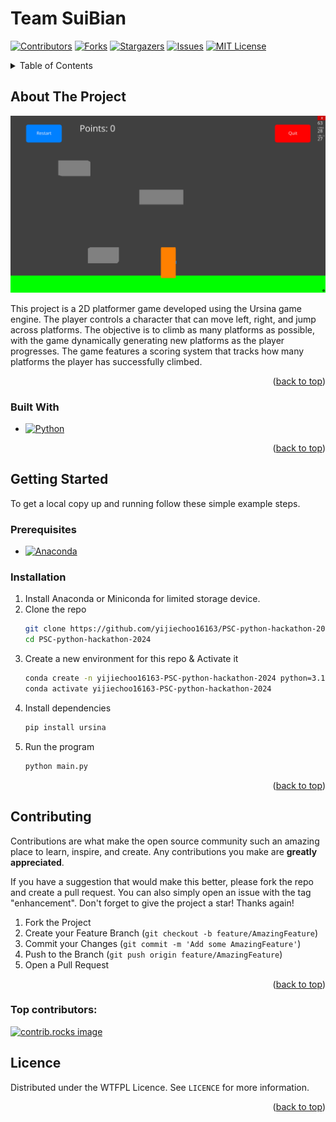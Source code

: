# Team SuiBian
<!-- Improved compatibility of back to top link: See: https://github.com/othneildrew/Best-README-Template/pull/73 -->
<a id="readme-top"></a>
<!--
*** Thanks for checking out the Best-README-Template. If you have a suggestion
*** that would make this better, please fork the repo and create a pull request
*** or simply open an issue with the tag "enhancement".
*** Don't forget to give the project a star!
*** Thanks again! Now go create something AMAZING! :D
-->



<!-- PROJECT SHIELDS -->
<!--
*** I'm using markdown "reference style" links for readability.
*** Reference links are enclosed in brackets [ ] instead of parentheses ( ).
*** See the bottom of this document for the declaration of the reference variables
*** for contributors-url, forks-url, etc. This is an optional, concise syntax you may use.
*** https://www.markdownguide.org/basic-syntax/#reference-style-links
-->
[![Contributors][contributors-shield]][contributors-url]
[![Forks][forks-shield]][forks-url]
[![Stargazers][stars-shield]][stars-url]
[![Issues][issues-shield]][issues-url]
[![MIT License][license-shield]][license-url]

<!-- TABLE OF CONTENTS -->
<details>
  <summary>Table of Contents</summary>
  <ol>
    <li>
      <a href="#about-the-project">About The Project</a>
      <ul>
        <li><a href="#built-with">Built With</a></li>
      </ul>
    </li>
    <li>
      <a href="#getting-started">Getting Started</a>
      <ul>
        <li><a href="#prerequisites">Prerequisites</a></li>
        <li><a href="#installation">Installation</a></li>
      </ul>
    </li>
    <li><a href="#contributing">Contributing</a></li>
    <li><a href="#licence">Licence</a></li>
    <li><a href="#acknowledgments">Acknowledgments</a></li>
  </ol>
</details>



<!-- ABOUT THE PROJECT -->
## About The Project

![Main Screen Shot](/img/game.png)

This project is a 2D platformer game developed using the Ursina game engine. The player controls a character that can move left, right, and jump across platforms. The objective is to climb as many platforms as possible, with the game dynamically generating new platforms as the player progresses. The game features a scoring system that tracks how many platforms the player has successfully climbed.

<p align="right">(<a href="#readme-top">back to top</a>)</p>



### Built With


* [![Python][Python]][Python-url]

<p align="right">(<a href="#readme-top">back to top</a>)</p>



<!-- GETTING STARTED -->
## Getting Started

To get a local copy up and running follow these simple example steps.

### Prerequisites

* [![Anaconda][Anaconda]][Anaconda-url]

### Installation

1. Install Anaconda or Miniconda for limited storage device. 
2. Clone the repo
   ```sh
   git clone https://github.com/yijiechoo16163/PSC-python-hackathon-2024
   cd PSC-python-hackathon-2024
   ```
3. Create a new environment for this repo & Activate it
   ```sh
   conda create -n yijiechoo16163-PSC-python-hackathon-2024 python=3.12
   conda activate yijiechoo16163-PSC-python-hackathon-2024
   ```
4. Install dependencies
   ```sh
   pip install ursina
   ```
4. Run the program
   ```sh
   python main.py
   ```

<p align="right">(<a href="#readme-top">back to top</a>)</p>


<!-- CONTRIBUTING -->
## Contributing

Contributions are what make the open source community such an amazing place to learn, inspire, and create. Any contributions you make are **greatly appreciated**.

If you have a suggestion that would make this better, please fork the repo and create a pull request. You can also simply open an issue with the tag "enhancement".
Don't forget to give the project a star! Thanks again!

1. Fork the Project
2. Create your Feature Branch (`git checkout -b feature/AmazingFeature`)
3. Commit your Changes (`git commit -m 'Add some AmazingFeature'`)
4. Push to the Branch (`git push origin feature/AmazingFeature`)
5. Open a Pull Request

<p align="right">(<a href="#readme-top">back to top</a>)</p>

### Top contributors:

<a href="https://github.com/yijiechoo16163/PSC-python-hackathon-2024/graphs/contributors">
  <img src="https://contrib.rocks/image?repo=yijiechoo16163/PSC-python-hackathon-2024" alt="contrib.rocks image" />
</a>



<!-- LICENCE -->
## Licence

Distributed under the WTFPL Licence. See `LICENCE` for more information.

<p align="right">(<a href="#readme-top">back to top</a>)</p>


<!-- MARKDOWN LINKS & IMAGES -->
<!-- https://www.markdownguide.org/basic-syntax/#reference-style-links -->
[contributors-shield]: https://img.shields.io/github/contributors/yijiechoo16163/PSC-python-hackathon-2024.svg?style=for-the-badge
[contributors-url]: https://github.com/yijiechoo16163/PSC-python-hackathon-2024/graphs/contributors
[forks-shield]: https://img.shields.io/github/forks/yijiechoo16163/PSC-python-hackathon-2024.svg?style=for-the-badge
[forks-url]: https://github.com/yijiechoo16163/PSC-python-hackathon-2024/network/members
[stars-shield]: https://img.shields.io/github/stars/yijiechoo16163/PSC-python-hackathon-2024.svg?style=for-the-badge
[stars-url]: https://github.com/yijiechoo16163/PSC-python-hackathon-2024/stargazers
[issues-shield]: https://img.shields.io/github/issues/yijiechoo16163/PSC-python-hackathon-2024.svg?style=for-the-badge
[issues-url]: https://github.com/yijiechoo16163/PSC-python-hackathon-2024/issues
[license-shield]: https://img.shields.io/github/license/yijiechoo16163/PSC-python-hackathon-2024.svg?style=for-the-badge
[license-url]: https://github.com/yijiechoo16163/PSC-python-hackathon-2024/blob/master/LICENSE.txt
[Python]: https://img.shields.io/badge/Python-1e4260?style=for-the-badge&logo=python&logoColor=white
[Python-url]: https://python.org/
[Anaconda]: https://img.shields.io/badge/Anaconda-43b02a?style=for-the-badge&logo=anaconda&logoColor=white
[Anaconda-url]: https://docs.anaconda.com/anaconda/install/
